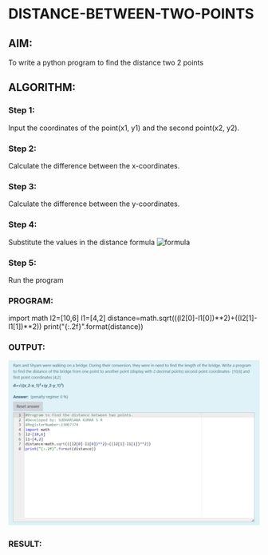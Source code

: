# DISTANCE-BETWEEN-TWO-POINTS

## AIM:
To write a python program to find the distance two 2 points
## ALGORITHM:
### Step 1: 
Input the coordinates of the point(x1, y1) and the second point(x2, y2).
### Step 2: 
Calculate the difference between the x-coordinates.
### Step 3:
Calculate the difference between the y-coordinates.
### Step 4: 
Substitute the values in the distance formula  ![formula](/formula.JPG)
### Step 5: 
Run the program
### PROGRAM:
  import math
l2=[10,6]
l1=[4,2]
distance=math.sqrt(((l2[0]-l1[0])**2)+((l2[1]-l1[1])**2))
print("{:.2f}".format(distance))


### OUTPUT:
![image](https://raw.githubusercontent.com/sudharsanakumar18/DISTANCE-BETWEEN-TWO-POINTS/main/python%201c.png)


### RESULT:
